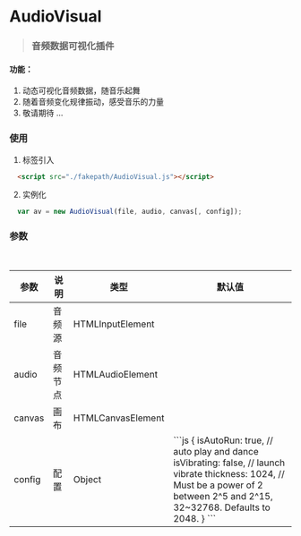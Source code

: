 # AudioVisual

> ### 音频数据可视化插件

#### 功能：
1. 动态可视化音频数据，随音乐起舞
2. 随着音频变化规律振动，感受音乐的力量
3. 敬请期待 ...

### 使用
1. 标签引入
```html
  <script src="./fakepath/AudioVisual.js"></script>
```
2. 实例化
```js
  var av = new AudioVisual(file, audio, canvas[, config]);
```
### 参数

<table>
    <thead>
        <tr>
            <th>参数</th> 
            <th>说明</th> 
            <th>类型</th> 
            <th>默认值</th>
        </tr>
    </thead> 
    <tbody>
        <tr>
            <td>file</td>
            <td>音频源</td>
            <td>HTMLInputElement</td>
            <td></td>
        </tr>
        <tr>
            <td>audio</td>
            <td>音频节点</td>
            <td>HTMLAudioElement</td>
            <td></td>
        </tr>
        <tr>
            <td>canvas</td>
            <td>画布</td>
            <td>HTMLCanvasElement</td>
            <td></td>
        </tr>
        <tr>
            <td>config</td>
            <td>配置</td>
            <td>Object</td>
            <td>
              ```js
              {
                isAutoRun: true, // auto play and dance
                isVibrating: false, // launch vibrate
                thickness: 1024, // Must be a power of 2 between 2^5 and 2^15, 32~32768. Defaults to 2048.
            }
              ```
          </td>
        </tr>
    </tbody>
</table>
